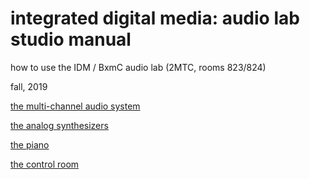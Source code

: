 # integrated digital media: audio lab studio manual
how to use the IDM / BxmC audio lab (2MTC, rooms 823/824)

fall, 2019

[the multi-channel audio system](./multichannel.md)

[the analog synthesizers](./synths.md)

[the piano](./piano.md)

[the control room](./controlroom.md)


